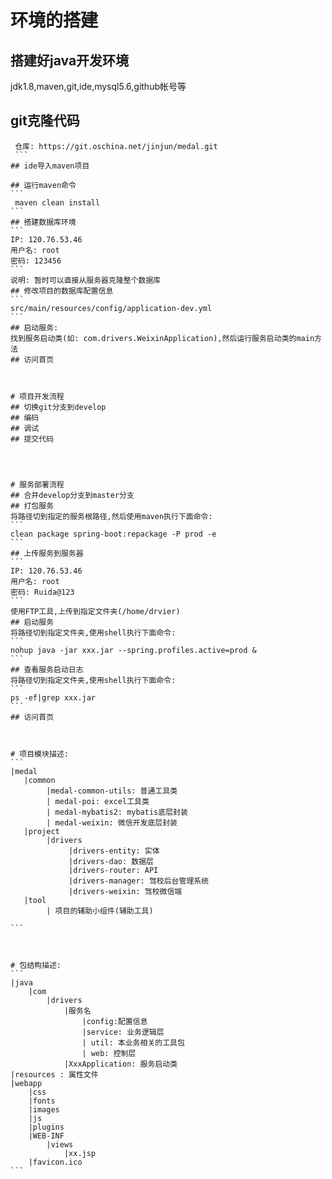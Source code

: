 # 环境的搭建
## 搭建好java开发环境
jdk1.8,maven,git,ide,mysql5.6,github帐号等
## git克隆代码
````
 仓库: https://git.oschina.net/jinjun/medal.git 
 ```
## ide导入maven项目

## 运行maven命令
```
 maven clean install
```
## 搭建数据库环境
```
IP: 120.76.53.46  
用户名: root  
密码: 123456  
```
说明: 暂时可以直接从服务器克隆整个数据库
## 修改项目的数据库配置信息
```
src/main/resources/config/application-dev.yml
```
## 启动服务:
找到服务启动类(如: com.drivers.WeixinApplication),然后运行服务启动类的main方法
## 访问首页



# 项目开发流程
## 切换git分支到develop
## 编码
## 调试
## 提交代码




# 服务部署流程
## 合并develop分支到master分支
## 打包服务
将路径切到指定的服务根路径,然后使用maven执行下面命令:  
```
clean package spring-boot:repackage -P prod -e
```
## 上传服务到服务器
```
IP: 120.76.53.46  
用户名: root  
密码: Ruida@123   
```
使用FTP工具,上传到指定文件夹(/home/drvier)
## 启动服务
将路径切到指定文件夹,使用shell执行下面命令:  
```
nohup java -jar xxx.jar --spring.profiles.active=prod &
```
## 查看服务启动日志
将路径切到指定文件夹,使用shell执行下面命令:  
```
ps -ef|grep xxx.jar
```
## 访问首页



# 项目模块描述:
```
|medal
   |common
        |medal-common-utils: 普通工具类
        | medal-poi: excel工具类
        | medal-mybatis2: mybatis底层封装
        | medal-weixin: 微信开发底层封装
   |project
        |drivers
             |drivers-entity: 实体
             |drivers-dao: 数据层
             |drivers-router: API
             |drivers-manager: 驾校后台管理系统
             |drivers-weixin: 驾校微信端
   |tool
        | 项目的辅助小组件(辅助工具)
        
```     
        
        

# 包结构描述:
```
|java
    |com
        |drivers
            |服务名
                |config:配置信息
                |service: 业务逻辑层
                | util: 本业务相关的工具包
                | web: 控制层
            |XxxApplication: 服务启动类
|resources : 属性文件
|webapp
    |css
    |fonts
    |images
    |js
    |plugins
    |WEB-INF
        |views
            |xx.jsp
    |favicon.ico
```